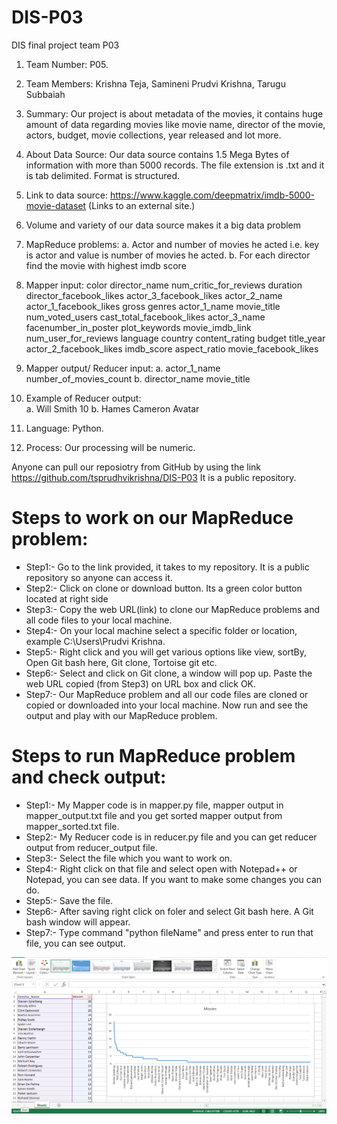 # DIS-P03
DIS final project team P03
1.	Team Number: P05.
2.	Team Members: Krishna Teja, Samineni
                              Prudvi Krishna, Tarugu Subbaiah
3.	Summary: Our project is about metadata of the movies, it contains huge amount of data regarding movies like movie name, director of the movie, actors, budget, movie collections, year released and lot more.
4.	About Data Source: Our data source contains 1.5 Mega Bytes of information with more than 5000 records. The file extension is .txt and it is tab delimited. Format is structured.
5.	Link to data source: https://www.kaggle.com/deepmatrix/imdb-5000-movie-dataset (Links to an external site.)
6.	Volume and variety of our data source makes it a big data problem
7.	MapReduce problems: 
a.	Actor and number of movies he acted i.e. key is actor and value is number of movies he acted.
b.	For each director find the movie with highest imdb score
8.	Mapper input: color	director_name	num_critic_for_reviews	duration	director_facebook_likes	actor_3_facebook_likes	actor_2_name	actor_1_facebook_likes	gross	genres	actor_1_name	movie_title	num_voted_users	cast_total_facebook_likes	actor_3_name	facenumber_in_poster	plot_keywords	movie_imdb_link	num_user_for_reviews	language	country	content_rating	budget	title_year	actor_2_facebook_likes	imdb_score	aspect_ratio	movie_facebook_likes
9.	Mapper output/ Reducer input: 
a.  actor_1_name  number_of_movies_count
b.  director_name movie_title
       
10.	Example of Reducer output:  
a.	 Will Smith 10
b.	Hames Cameron Avatar
11.	Language: Python.
12.	Process: Our processing will be numeric.

Anyone can pull our reposiotry from GitHub by using the link https://github.com/tsprudhvikrishna/DIS-P03 It is a public repository.


# Steps to work on our MapReduce problem:
* Step1:- Go to the link provided, it takes to my repository. It is a public repository so anyone can access it.
* Step2:- Click on clone or download button. Its a green color button located at right side
* Step3:- Copy the web URL(link) to clone our MapReduce problems and all code files to your local machine.
* Step4:- On your local machine select a specific folder or location, example C:\Users\Prudvi Krishna.
* Step5:- Right click and you will get various options like view, sortBy, Open Git bash here, Git clone, Tortoise git etc.
* Step6:- Select and click on Git clone, a window will pop up. Paste the web URL copied (from Step3) on URL box and click OK.
* Step7:- Our MapReduce problem and all our code files are cloned or copied or downloaded into your local machine. Now run and see the output and play with our MapReduce problem.

# Steps to run MapReduce problem and check output:
* Step1:- My Mapper code is in mapper.py file, mapper output in mapper_output.txt file and you get sorted mapper output from mapper_sorted.txt file.
* Step2:- My Reducer code is in reducer.py file and you can get reducer output from reducer_output file.
* Step3:- Select the file which you want to work on.
* Step4:- Right click on that file and select open with Notepad++ or Notepad, you can see data. If you want to make some changes you can do.
* Step5:- Save the file.
* Step6:- After saving right click on foler and select Git bash here. A Git bash window will appear.
* Step7:- Type command "python fileName" and press enter to run that file, you can see output.

![Reducer 2 Graph](/Images/Reducer2_OutputGraph.PNG)
